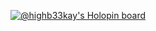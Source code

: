 [![@highb33kay's Holopin board](https://holopin.me/highb33kay)](https://holopin.io/@highb33kay)
<!--<p><img align="center" src="https://github-readme-streak-stats.herokuapp.com/?user=highb33kay&" alt="highb33kay" /></p>
 <a href="https://wakatime.com"><img src="https://wakatime.com/share/@highb33kay/313fb59d-f6c0-45b1-ad97-71062848b044.png" /></a>
<a href="https://gitroll.io/profile/u8QU7ENGSHERB8mNZm1jAR2bUtre2" target="_blank"><img src="https://gitroll.io/api/badges/profiles/v1/u8QU7ENGSHERB8mNZm1jAR2bUtre2" alt="GitRoll Profile Badge"/></a> -->
